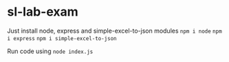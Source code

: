 # sl-lab-exam

Just install node, express and simple-excel-to-json modules
`npm i node`
`npm i express`
`npm i simple-excel-to-json`

Run code using
`node index.js`
